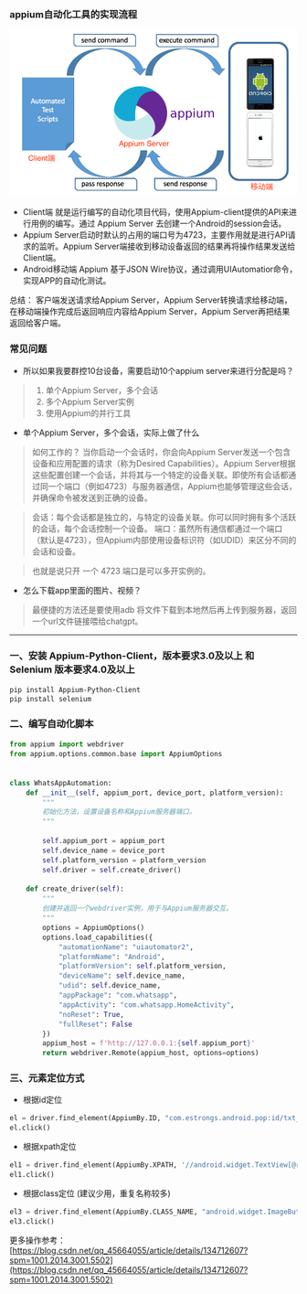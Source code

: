### appium自动化工具的实现流程

![](./images/appium工作原理.png)

- Client端 就是运行编写的自动化项目代码，使用Appium-client提供的API来进行用例的编写。通过 Appium Server 去创建一个Android的session会话。
- Appium Server启动时默认的占用的端口号为4723，主要作用就是进行API请求的监听。Appium Server端接收到移动设备返回的结果再将操作结果发送给Client端。
- Android移动端 Appium 基于JSON Wire协议，通过调用UIAutomatior命令，实现APP的自动化测试。

总结：
客户端发送请求给Appium Server，Appium Server转换请求给移动端，在移动端操作完成后返回响应内容给Appium Server，Appium Server再把结果返回给客户端。

### 常见问题

- 所以如果我要群控10台设备，需要启动10个appium server来进行分配是吗？

> 1. 单个Appium Server，多个会话
> 2. 多个Appium Server实例
> 3. 使用Appium的并行工具

- 单个Appium Server，多个会话，实际上做了什么

> 如何工作的？
> 当你启动一个会话时，你会向Appium Server发送一个包含设备和应用配置的请求（称为Desired Capabilities）。Appium
> Server根据这些配置创建一个会话，并将其与一个特定的设备关联。即使所有会话都通过同一个端口（例如4723）与服务器通信，Appium也能够管理这些会话，并确保命令被发送到正确的设备。

> 会话：每个会话都是独立的，与特定的设备关联。你可以同时拥有多个活跃的会话，每个会话控制一个设备。
> 端口：虽然所有通信都通过一个端口（默认是4723），但Appium内部使用设备标识符（如UDID）来区分不同的会话和设备。

> 也就是说只开 一个 4723 端口是可以多开实例的。

- 怎么下载app里面的图片、视频？

> 最便捷的方法还是要使用adb 将文件下载到本地然后再上传到服务器，返回一个url文件链接喂给chatgpt。

---

### 一、安装 Appium-Python-Client，版本要求3.0及以上 和 Selenium 版本要求4.0及以上

```shell
pip install Appium-Python-Client
pip install selenium
```

### 二、编写自动化脚本

```python
from appium import webdriver
from appium.options.common.base import AppiumOptions


class WhatsAppAutomation:
    def __init__(self, appium_port, device_port, platform_version):
        """
        初始化方法，设置设备名称和Appium服务器端口。
        """

        self.appium_port = appium_port
        self.device_name = device_port
        self.platform_version = platform_version
        self.driver = self.create_driver()

    def create_driver(self):
        """
        创建并返回一个webdriver实例，用于与Appium服务器交互。
        """
        options = AppiumOptions()
        options.load_capabilities({
            "automationName": "uiautomator2",
            "platformName": "Android",
            "platformVersion": self.platform_version,
            "deviceName": self.device_name,
            "udid": self.device_name,
            "appPackage": "com.whatsapp",
            "appActivity": "com.whatsapp.HomeActivity",
            "noReset": True,
            "fullReset": False
        })
        appium_host = f'http://127.0.0.1:{self.appium_port}'
        return webdriver.Remote(appium_host, options=options)
```

### 三、元素定位方式

- 根据id定位

```python
el = driver.find_element(AppiumBy.ID, "com.estrongs.android.pop:id/txt_grant")
el.click()
```

- 根据xpath定位

```python
el1 = driver.find_element(AppiumBy.XPATH, '//android.widget.TextView[@resource-id="android:id/title" and @text="密码设置"]')
el1.click()
```

- 根据class定位 (建议少用，重复名称较多)

```python
el3 = driver.find_element(AppiumBy.CLASS_NAME, "android.widget.ImageButton")
el3.click()
```

更多操作参考：[https://blog.csdn.net/qq_45664055/article/details/134712607?spm=1001.2014.3001.5502](https://blog.csdn.net/qq_45664055/article/details/134712607?spm=1001.2014.3001.5502)

